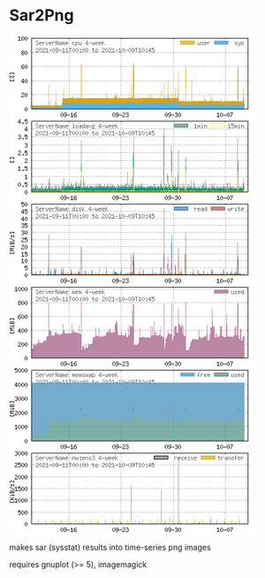 # Sar2Png

![](https://raw.githubusercontent.com/eineflocke/Sar2Png/master/sample.png)

makes sar (sysstat) results into time-series png images

requires gnuplot (>= 5), imagemagick
